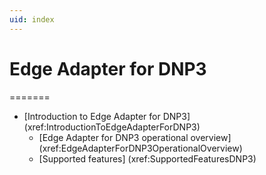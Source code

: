 ```yaml
---
uid: index
---
```


# Edge Adapter for DNP3

=======

- [Introduction to Edge Adapter for DNP3] (xref:IntroductionToEdgeAdapterForDNP3)
  - [Edge Adapter for DNP3 operational overview] (xref:EdgeAdapterForDNP3OperationalOverview)
  - [Supported features] (xref:SupportedFeaturesDNP3)
